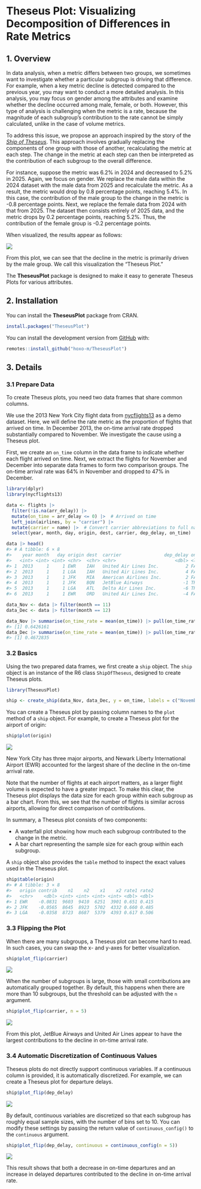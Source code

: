 
<!-- README.md is generated from README.Rmd. Please edit that file -->

# Theseus Plot: Visualizing Decomposition of Differences in Rate Metrics

<!-- badges: start -->

<!-- badges: end -->

## 1. Overview

In data analysis, when a metric differs between two groups, we sometimes
want to investigate whether a particular subgroup is driving that
difference. For example, when a key metric decline is detected compared
to the previous year, you may want to conduct a more detailed analysis.
In this analysis, you may focus on gender among the attributes and
examine whether the decline occurred among male, female, or both.
However, this type of analysis is challenging when the metric is a rate,
because the magnitude of each subgroup’s contribution to the rate cannot
be simply calculated, unlike in the case of volume metrics.

To address this issue, we propose an approach inspired by the story of
the *[Ship of Theseus](https://en.wikipedia.org/wiki/Ship_of_Theseus)*.
This approach involves gradually replacing the components of one group
with those of another, recalculating the metric at each step. The change
in the metric at each step can then be interpreted as the contribution
of each subgroup to the overall difference.

For instance, suppose the metric was 6.2% in 2024 and decreased to 5.2%
in 2025. Again, we focus on gender. We replace the male data within the
2024 dataset with the male data from 2025 and recalculate the metric. As
a result, the metric would drop by 0.8 percentage points, reaching 5.4%.
In this case, the contribution of the male group to the change in the
metric is -0.8 percentage points. Next, we replace the female data from
2024 with that from 2025. The dataset then consists entirely of 2025
data, and the metric drops by 0.2 percentage points, reaching 5.2%.
Thus, the contribution of the female group is -0.2 percentage points.

When visualized, the results appear as follows:

![](man/figures/README-overview-1.png)<!-- -->

From this plot, we can see that the decline in the metric is primarily
driven by the male group. We call this visualization the “Theseus Plot.”

The **TheseusPlot** package is designed to make it easy to generate
Theseus Plots for various attributes.

## 2. Installation

You can install the **TheseusPlot** package from CRAN.

``` r
install.packages("TheseusPlot")
```

You can install the development version from
[GitHub](https://github.com/hoxo-m/TheseusPlot) with:

``` r
remotes::install_github("hoxo-m/TheseusPlot")
```

## 3. Details

### 3.1 Prepare Data

To create Theseus plots, you need two data frames that share common
columns.

We use the 2013 New York City flight data from
[nycflights13](https://cran.r-project.org/package=nycflights13) as a
demo dataset. Here, we will define the rate metric as the proportion of
flights that arrived on time. In December 2013, the on-time arrival rate
dropped substantially compared to November. We investigate the cause
using a Theseus plot.

First, we create an `on_time` column in the data frame to indicate
whether each flight arrived on time. Next, we extract the flights for
November and December into separate data frames to form two comparison
groups. The on-time arrival rate was 64% in November and dropped to 47%
in December.

``` r
library(dplyr)
library(nycflights13)

data <- flights |> 
  filter(!is.na(arr_delay)) |>
  mutate(on_time = arr_delay <= 0) |>  # Arrived on time
  left_join(airlines, by = "carrier") |>
  mutate(carrier = name) |>  # Convert carrier abbreviations to full names
  select(year, month, day, origin, dest, carrier, dep_delay, on_time)

data |> head()
#> # A tibble: 6 × 8
#>    year month   day origin dest  carrier                dep_delay on_time
#>   <int> <int> <int> <chr>  <chr> <chr>                      <dbl> <lgl>  
#> 1  2013     1     1 EWR    IAH   United Air Lines Inc.          2 FALSE  
#> 2  2013     1     1 LGA    IAH   United Air Lines Inc.          4 FALSE  
#> 3  2013     1     1 JFK    MIA   American Airlines Inc.         2 FALSE  
#> 4  2013     1     1 JFK    BQN   JetBlue Airways               -1 TRUE   
#> 5  2013     1     1 LGA    ATL   Delta Air Lines Inc.          -6 TRUE   
#> 6  2013     1     1 EWR    ORD   United Air Lines Inc.         -4 FALSE

data_Nov <- data |> filter(month == 11)
data_Dec <- data |> filter(month == 12)

data_Nov |> summarise(on_time_rate = mean(on_time)) |> pull(on_time_rate)
#> [1] 0.6426161
data_Dec |> summarise(on_time_rate = mean(on_time)) |> pull(on_time_rate)
#> [1] 0.4672835
```

### 3.2 Basics

Using the two prepared data frames, we first create a `ship` object. The
`ship` object is an instance of the R6 class `ShipOfTheseus`, designed
to create Theseus plots.

``` r
library(TheseusPlot)

ship <- create_ship(data_Nov, data_Dec, y = on_time, labels = c("November", "December"))
```

You can create a Theseus plot by passing column names to the `plot`
method of a `ship` object. For example, to create a Theseus plot for the
airport of origin:

``` r
ship$plot(origin)
```

![](man/figures/README-plot_origin-1.png)<!-- -->

New York City has three major airports, and Newark Liberty International
Airport (EWR) accounted for the largest share of the decline in the
on-time arrival rate.

Note that the number of flights at each airport matters, as a larger
flight volume is expected to have a greater impact. To make this clear,
the Theseus plot displays the data size for each group within each
subgroup as a bar chart. From this, we see that the number of flights is
similar across airports, allowing for direct comparison of
contributions.

In summary, a Theseus plot consists of two components:

- A waterfall plot showing how much each subgroup contributed to the
  change in the metric.
- A bar chart representing the sample size for each group within each
  subgroup.

A `ship` object also provides the `table` method to inspect the exact
values used in the Theseus plot.

``` r
ship$table(origin)
#> # A tibble: 3 × 8
#>   origin contrib    n1    n2    x1    x2 rate1 rate2
#>   <chr>    <dbl> <int> <int> <int> <int> <dbl> <dbl>
#> 1 EWR    -0.0831  9603  9410  6251  3901 0.651 0.415
#> 2 JFK    -0.0565  8645  8923  5702  4332 0.660 0.485
#> 3 LGA    -0.0358  8723  8687  5379  4393 0.617 0.506
```

### 3.3 Flipping the Plot

When there are many subgroups, a Theseus plot can become hard to read.
In such cases, you can swap the x- and y-axes for better visualization.

``` r
ship$plot_flip(carrier)
```

![](man/figures/README-plot_carrier-1.png)<!-- -->

When the number of subgroups is large, those with small contributions
are automatically grouped together. By default, this happens when there
are more than 10 subgroups, but the threshold can be adjusted with the
`n` argument.

``` r
ship$plot_flip(carrier, n = 5)
```

![](man/figures/README-prot_carrier_n-1.png)<!-- -->

From this plot, JetBlue Airways and United Air Lines appear to have the
largest contributions to the decline in on-time arrival rate.

### 3.4 Automatic Discretization of Continuous Values

Theseus plots do not directly support continuous variables. If a
continuous column is provided, it is automatically discretized. For
example, we can create a Theseus plot for departure delays.

``` r
ship$plot_flip(dep_delay)
```

![](man/figures/README-plot_dep_delay-1.png)<!-- -->

By default, continuous variables are discretized so that each subgroup
has roughly equal sample sizes, with the number of bins set to 10. You
can modify these settings by passing the return value of
`continuous_config()` to the `continuous` argument.

``` r
ship$plot_flip(dep_delay, continuous = continuous_config(n = 5))
```

![](man/figures/README-plot_dep_delay_n-1.png)<!-- -->

This result shows that both a decrease in on-time departures and an
increase in delayed departures contributed to the decline in on-time
arrival rate.
